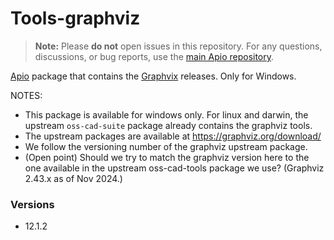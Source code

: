 # Tools-graphviz

> **Note:** Please **do not** open issues in this repository.
> For any questions, discussions, or bug reports, use the [main Apio repository](https://github.com/FPGAwars/apio).


[Apio](https://github.com/FPGAwars/apio) package that contains the [Graphvix](https://graphviz.org/) releases. Only for Windows.

NOTES:
* This package is available for windows only. For linux and darwin, the upstream ``oss-cad-suite`` package already contains the graphviz tools.
* The upstream packages are available at https://graphviz.org/download/
* We follow the versioning number of the graphviz upstream package.
* (Open point) Should we try to match the graphviz version here to the one available in the upstream oss-cad-tools package we use? (Graphviz 2.43.x as of Nov 2024.)

### Versions

* 12.1.2 
